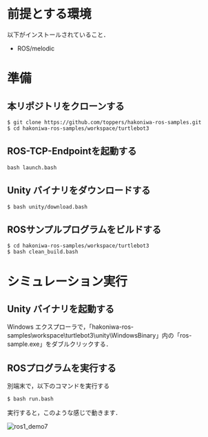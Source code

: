 # 前提とする環境

以下がインストールされていること．

- ROS/melodic

# 準備

## 本リポジトリをクローンする

```
$ git clone https://github.com/toppers/hakoniwa-ros-samples.git
$ cd hakoniwa-ros-samples/workspace/turtlebot3
```

## ROS-TCP-Endpointを起動する

```
bash launch.bash
```

## Unity バイナリをダウンロードする

```
$ bash unity/download.bash
```

## ROSサンプルプログラムをビルドする
```
$ cd hakoniwa-ros-samples/workspace/turtlebot3
$ bash clean_build.bash
```

# シミュレーション実行

## Unity バイナリを起動する
Windows エクスプローラで，「hakoniwa-ros-samples\workspace\turtlebot3\unity\WindowsBinary」内の「ros-sample.exe」をダブルクリックする． 

## ROSプログラムを実行する
別端末で，以下のコマンドを実行する

```
$ bash run.bash
```

実行すると，このような感じで動きます．


![ros1_demo7](https://user-images.githubusercontent.com/164193/124454332-563afe00-ddc3-11eb-92c3-52e7d0dd601f.gif)
